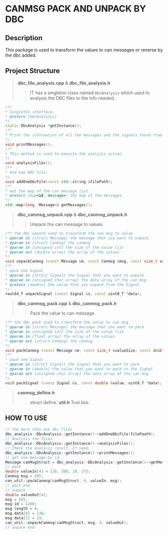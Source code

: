 # CANMSG PACK AND UNPACK BY DBC

## Description
This package is used to transform the values to can messages or reverse by the dbc added.

## Project Structure
> **dbc_file_analysis.cpp** & **dbc_file_analysis.h**
>> IT has a singleton class named `DbcAnalysis` which used to analysis the DBC files to the info needed.
``` c++
/**
* Singleton interface.
* @return [DbcAnalysis]
*/
static DbcAnalysis *getInstance();
/**
* Print the information of all the messages and the signals found from the DBC files.
*/
void printMessages();
/**
* This method is used to execute the analysis action.
*/
void analysisFiles();
/**
* And one DBC file.
*/
void addOneDbcFile(const std::string &filePath);
/**
* Get the map of the can message list.
* @return [map<id, message>] the map of the messages.
*/
std::map<long, Message>& getMessages();
```

> **dbc_canmsg_unpack.cpp** & **dbc_canmsg_unpack.h**
>> Unpack the can message to values.
``` c++
/** the dbc unpack used to transform the can msg to value
* @param in [struct Message] the message that you want to unpack
* @param in [struct Canmsg] the canmsg
* @param in [unsigned int] the size of the value list
* @param out [double array] the array of the values
*/
void unpackCanmsg (const Message &m, const Canmsg &msg, const size_t valueSize, double *value);
/**
* pack one Signal
* @param in [struct Signal] the Signal that you want to unpack
* @param in [unsigned char array] the data array of the can msg
* @return [double] the value that you unpack from the Signal
*/
real64_T unpackSignal (const Signal &s, const uint8_T *data);
```

> **dbc_canmsg_pack.cpp** & **dbc_canmsg_pack.h**
>> Pack the value to can message.
``` c++
/** the dbc pack used to transform the value to can msg
* @param in [struct Message] the message that you want to pack
* @param in [unsigned int] the size of the value list
* @param in [float array] the array of the values
* @param out [struct Canmsg] the canmsg
*/
void packCanmsg (const Message &m, const size_t &valueSize, const double *value, Canmsg *msg);
/**
* pack one Signal
* @param in [struct Signal] the Signal that you want to pack
* @param in [double] the value that you want to pack in the Signal
* @param out [unsigned char array] the data array of the can msg
*/
void packSignal (const Signal &s, const double &value, uint8_T *data);
```
> **canmsg_define.h**
>> struct define.
> **util.h**
>> Tool box.

## HOW TO USE
``` c++
// the more than one dbc files
dbc_analysis::DbcAnalysis::getInstance()->addOneDbcFile(filePaath);
// Analysis the files.
dbc_analysis::DbcAnalysis::getInstance()->analysisFiles();
// Check the analysis result. If need.
dbc_analysis::DbcAnalysis::getInstance()->printMessages();
// get one message by id
Message canMsgStruct = dbc_analysis::DbcAnalysis::getInstance()->getMessages()[id];
// pack
double valueIn[4] = {10, 200, 19, 37};
Canmsg msg = {0};
can_util::packCanmsg(canMsgStruct, 4, valueIn, msg);
// pack end
// unpack
double valueOut[4];
msg = {0};
msg.id = 1280;
msg.length = 8;
msg.data[0] = 136;
msg.data[1] = 19;
can_util::unpackCanmsg(canMsgStruct, msg, 4, valueOut);
// unpack end
```
